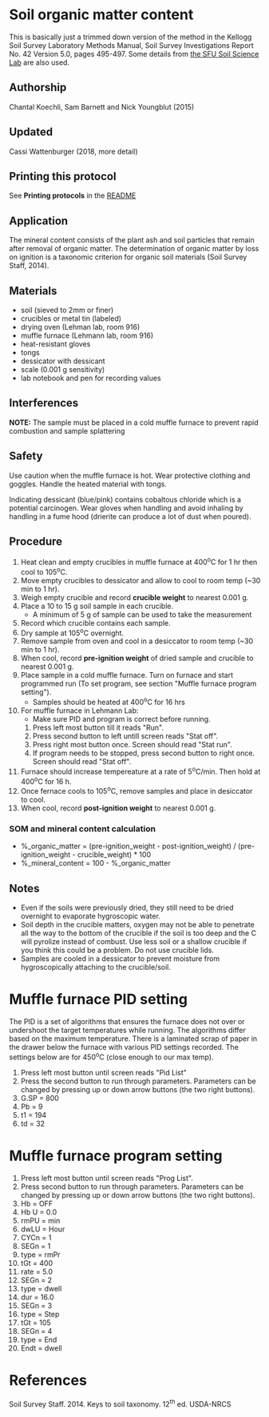 Soil organic matter content
===========================

This is basically just a trimmed down version of the method in the
Kellogg Soil Survey Laboratory Methods Manual, Soil Survey Investigations Report No. 42
Version 5.0, pages 495-497. Some details from 
[the SFU Soil Science Lab](https://www.sfu.ca/soils/lab_documents/Estimation_Of_Organic_Matter_By_LOI.pdf)
are also used.

## Authorship

Chantal Koechli, Sam Barnett and Nick Youngblut (2015)

## Updated

Cassi Wattenburger (2018, more detail)

## Printing this protocol

See **Printing protocols** in the [README](../README.md#printing-protocols-conversion-of-protocols-to-pdf)

## Application

The mineral content consists of the plant ash and soil particles that remain 
after removal of organic matter. The determination of organic matter by loss on ignition
is a taxonomic criterion for organic soil materials (Soil Survey Staff, 2014).

## Materials

* soil (sieved to 2mm or finer)
* crucibles or metal tin (labeled)
* drying oven (Lehman lab, room 916)
* muffle furnace (Lehmann lab, room 916)
* heat-resistant gloves
* tongs
* dessicator with dessicant
* scale (0.001 g sensitivity)
* lab notebook and pen for recording values

## Interferences

**NOTE:** The sample must be placed in a cold muffle furnace to prevent rapid 
combustion and sample splattering

## Safety

Use caution when the muffle furnace is hot.  Wear protective clothing and 
goggles. Handle the heated material with tongs.  
  
Indicating dessicant (blue/pink) contains cobaltous chloride which is a potential carcinogen. Wear gloves when handling and avoid inhaling by handling in a fume hood (drierite can produce a lot of dust when poured).

## Procedure

1. Heat clean and empty crucibles in muffle furnace at 400<sup>o</sup>C for 1 hr then cool to 105<sup>o</sup>C.
2. Move empty crucibles to dessicator and allow to cool to room temp (~30 min to 1 hr).
3. Weigh empty crucible and record **crucible weight** to nearest 0.001 g.
4. Place a 10 to 15 g soil sample in each crucible.
   * A minimum of 5 g of sample can be used to take the measurement
5. Record which crucible contains each sample.
6. Dry sample at 105<sup>o</sup>C overnight.
7. Remove sample from oven and cool in a desiccator to room temp (~30 min to 1 hr).
6. When cool, record **pre-ignition weight** of dried sample and crucible to nearest 0.001 g.
7. Place sample in a cold muffle furnace. Turn on furnace and start programmed run (To set program, see section "Muffle furnace program setting").
   * Samples should be heated at 400<sup>o</sup>C for 16 hrs
8. For muffle furnace in Lehmann Lab:
   * Make sure PID and program is correct before running.
   1. Press left most button till it reads "Run".
   2. Press second button to left untill screen reads "Stat off".
   3. Press right most button once. Screen should read "Stat run".
   4. If program needs to be stopped, press second button to right once. Screen should read "Stat off".
9. Furnace should increase tempereature at a rate of 5<sup>o</sup>C/min. Then hold at 400<sup>o</sup>C for 16 h.
10. Once fernace cools to 105<sup>o</sup>C, remove samples and place in desiccator to cool.
11. When cool, record **post-ignition weight** to nearest 0.001 g.

### SOM and mineral content calculation

* %\_organic\_matter = (pre-ignition\_weight - post-ignition\_weight) / 
(pre-ignition\_weight - crucible\_weight) * 100
* %\_mineral\_content = 100 - %\_organic\_matter

## Notes
* Even if the soils were previously dried, they still need to be dried overnight to evaporate hygroscopic water.
* Soil depth in the crucible matters, oxygen may not be able to penetrate all the way to the bottom of the crucible if the soil is too deep and the C will pyrolize instead of combust. Use less soil or a shallow crucible if you think this could be a problem. Do not use crucible lids.
* Samples are cooled in a dessicator to prevent moisture from hygroscopically attaching to the crucible/soil.

# Muffle furnace PID setting

The PID is a set of algorithms that ensures the furnace does not over or undershoot the target temperatures while running. The algorithms differ based on the maximum temperature. There is a laminated scrap of paper in the drawer below the furnace with various PID settings recorded. The settings below are for 450<sup>o</sup>C (close enough to our max temp).

1. Press left most button until screen reads "Pid List"
2. Press the second button to run through parameters. Parameters can be changed by pressing up or down arrow buttons (the two right buttons).
  1. G.SP = 800
  2. Pb = 9 
  3. t1 = 194
  4. td = 32

# Muffle furnace program setting

1. Press left most button until screen reads "Prog List".
2. Press second button to run through parameters.  Parameters can be changed by pressing up or down arrow buttons (the two right buttons).
  3. Hb = OFF
  4. Hb U = 0.0
  5. rmPU = min
  6. dwLU = Hour
  7. CYCn = 1
  8. SEGn = 1
  9. type = rmPr
  10. tGt = 400
  11. rate = 5.0
  12. SEGn = 2
  13. type = dwell
  14. dur = 16.0
  15. SEGn = 3
  16. type = Step
  17. tGt = 105
  18. SEGn = 4
  19. type = End
  20. Endt = dwell


# References

Soil Survey Staff. 2014. Keys to soil taxonomy. 12<sup>th</sup> ed. USDA-NRCS

